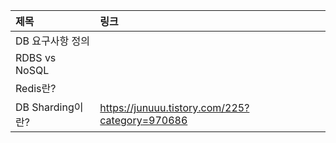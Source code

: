 |제목|링크|
|:---|:---|
|DB 요구사항 정의||
|RDBS vs NoSQL||
|Redis란?||
|DB Sharding이란?|https://junuuu.tistory.com/225?category=970686|


